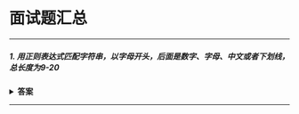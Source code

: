 # 面试题汇总

---
##### 1. 用正则表达式匹配字符串，以字母开头，后面是数字、字母、中文或者下划线，总长度为9-20

<details><summary><b>答案</b></summary>
<p>

``` regexp
^[a-zA-Z][\u4e00-\u9fa5\w]{8,20}$
```

</p>
</details>

---
